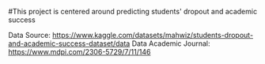 #This project is centered around predicting students' dropout and academic success

Data Source: https://www.kaggle.com/datasets/mahwiz/students-dropout-and-academic-success-dataset/data
Data Academic Journal: https://www.mdpi.com/2306-5729/7/11/146
